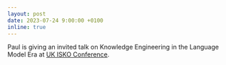 ```yaml
---
layout: post
date: 2023-07-24 9:00:00 +0100
inline: true
---
```


Paul is giving an invited talk on Knowledge Engineering in the Language Model Era at [UK ISKO Conference](https://iskouk.org/conf2023).